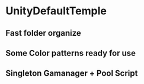 # UnityDefaultTemple
## Fast folder organize
## Some Color patterns ready for use
## Singleton Gamanager + Pool Script
